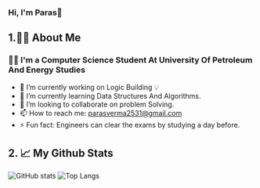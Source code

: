 ### Hi, I'm Paras👋

## 1.:raising_hand_man: About Me 

### :man_student: I'm a Computer Science Student At University Of Petroleum And Energy Studies


- 🔭 I’m currently working on Logic Building :bulb:
- 🌱 I’m currently learning Data Structures And Algorithms.
- 👯 I’m looking to collaborate on problem Solving.
- 📫 How to reach me: parasverma2531@gmail.com
- ⚡ Fun fact: Engineers can clear the exams by studying a day before.



## 2. :chart_with_upwards_trend: My Github Stats
![GitHub stats](https://github-readme-stats.vercel.app/api?username=Paras-Verma-2531&show_icons=true&theme=rose_pine)
![Top Langs](https://github-readme-stats.vercel.app/api/top-langs/?username=Paras-Verma-2531&theme=rose_pine)

